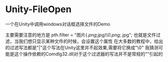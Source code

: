 # Unity-FileOpen

一个在Unity中调用windows对话框选择文件的Demo

主要需要注意的地方是
pth.filter = "图片(*.png;*jpg)\0*.png;*.jpg";
也就是文件过滤，当我们想只显示某种文件的时候，会设置这个属性
在大多数的教程中，给出的过滤写法都是"|"这个写法在Unity这里并不起效果,需要将它换成"\0"
我猜测可能是这个操作依赖的Comdlg32.dll对于这个过滤器的写法并不是常规的"\"引起的
